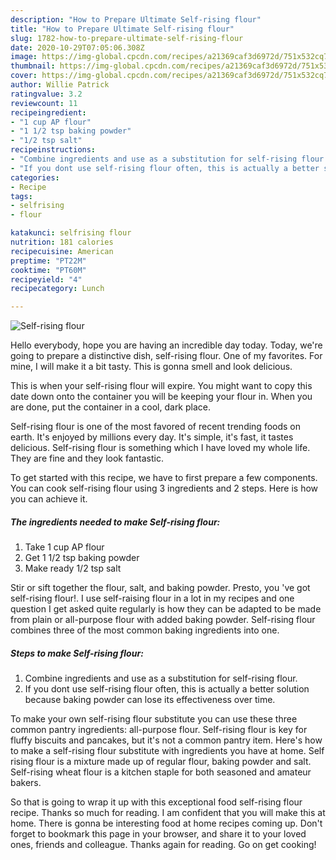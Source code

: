 ```yaml
---
description: "How to Prepare Ultimate Self-rising flour"
title: "How to Prepare Ultimate Self-rising flour"
slug: 1782-how-to-prepare-ultimate-self-rising-flour
date: 2020-10-29T07:05:06.308Z
image: https://img-global.cpcdn.com/recipes/a21369caf3d6972d/751x532cq70/self-rising-flour-recipe-main-photo.jpg
thumbnail: https://img-global.cpcdn.com/recipes/a21369caf3d6972d/751x532cq70/self-rising-flour-recipe-main-photo.jpg
cover: https://img-global.cpcdn.com/recipes/a21369caf3d6972d/751x532cq70/self-rising-flour-recipe-main-photo.jpg
author: Willie Patrick
ratingvalue: 3.2
reviewcount: 11
recipeingredient:
- "1 cup AP flour"
- "1 1/2 tsp baking powder"
- "1/2 tsp salt"
recipeinstructions:
- "Combine ingredients and use as a substitution for self-rising flour."
- "If you dont use self-rising flour often, this is actually a better solution because baking powder can lose its effectiveness over time."
categories:
- Recipe
tags:
- selfrising
- flour

katakunci: selfrising flour 
nutrition: 181 calories
recipecuisine: American
preptime: "PT22M"
cooktime: "PT60M"
recipeyield: "4"
recipecategory: Lunch

---
```



![Self-rising flour](https://img-global.cpcdn.com/recipes/a21369caf3d6972d/751x532cq70/self-rising-flour-recipe-main-photo.jpg)

Hello everybody, hope you are having an incredible day today. Today, we're going to prepare a distinctive dish, self-rising flour. One of my favorites. For mine, I will make it a bit tasty. This is gonna smell and look delicious.

This is when your self-rising flour will expire. You might want to copy this date down onto the container you will be keeping your flour in. When you are done, put the container in a cool, dark place.

Self-rising flour is one of the most favored of recent trending foods on earth. It's enjoyed by millions every day. It's simple, it's fast, it tastes delicious. Self-rising flour is something which I have loved my whole life. They are fine and they look fantastic.


To get started with this recipe, we have to first prepare a few components. You can cook self-rising flour using 3 ingredients and 2 steps. Here is how you can achieve it.

<!--inarticleads1-->

##### The ingredients needed to make Self-rising flour:

1. Take 1 cup AP flour
1. Get 1 1/2 tsp baking powder
1. Make ready 1/2 tsp salt


Stir or sift together the flour, salt, and baking powder. Presto, you &#39;ve got self-rising flour!. I use self-raising flour in a lot in my recipes and one question I get asked quite regularly is how they can be adapted to be made from plain or all-purpose flour with added baking powder. Self-rising flour combines three of the most common baking ingredients into one. 

<!--inarticleads2-->

##### Steps to make Self-rising flour:

1. Combine ingredients and use as a substitution for self-rising flour.
1. If you dont use self-rising flour often, this is actually a better solution because baking powder can lose its effectiveness over time.


To make your own self-rising flour substitute you can use these three common pantry ingredients: all-purpose flour. Self-rising flour is key for fluffy biscuits and pancakes, but it&#39;s not a common pantry item. Here&#39;s how to make a self-rising flour substitute with ingredients you have at home. Self rising flour is a mixture made up of regular flour, baking powder and salt. Self-rising wheat flour is a kitchen staple for both seasoned and amateur bakers. 

So that is going to wrap it up with this exceptional food self-rising flour recipe. Thanks so much for reading. I am confident that you will make this at home. There is gonna be interesting food at home recipes coming up. Don't forget to bookmark this page in your browser, and share it to your loved ones, friends and colleague. Thanks again for reading. Go on get cooking!
